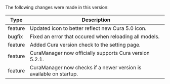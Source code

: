 The following changes were made in this version:

| Type | Description |
| ---- | ----------- |
| feature | Updated icon to better reflect new Cura 5.0 icon. |
| bugfix | Fixed an error that occured when reloading all models. |
| feature | Added Cura version check to the setting page. |
| feature | CuraManager now officially supports Cura version 5.2.1. |
| feature | CuraManager now checks if a newer version is available on startup. |


[comment]: # (Use one of the following types: feature, bugfix, tech)